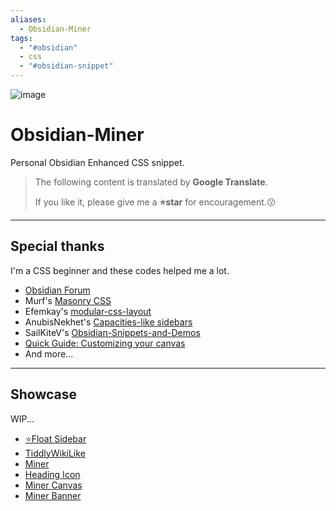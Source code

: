 ```yaml
---
aliases:
  - Obsidian-Miner
tags:
  - "#obsidian"
  - css
  - "#obsidian-snippet"
---
```

![image](https://github.com/KuiyueRO/Obsidian-Miner/assets/63145205/ca28100f-df39-4a44-9c62-ac94fbc66b3b)


# Obsidian-Miner
Personal Obsidian Enhanced CSS snippet.

> The following content is translated by **Google Translate**. 
>
>If you like it, please give me a **⭐star** for encouragement.😗

---

## Special thanks
I'm a CSS beginner and these codes helped me a lot.
- [Obsidian Forum](https://forum.obsidian.md/)
- Murf's [Masonry CSS](https://gist.github.com/GitMurf/22efc95dee40c5c4567659c506c77e10)
- Efemkay's [modular-css-layout](https://github.com/efemkay/obsidian-modular-css-layout)
- AnubisNekhet's [Capacities-like sidebars](https://gist.github.com/AnubisNekhet/33ceb77eb450d78b2833e77cdb8e3394)
- SailKiteV's [Obsidian-Snippets-and-Demos](https://github.com/sailKiteV/Obsidian-Snippets-and-Demos)
- [Quick Guide: Customizing your canvas](https://forum.obsidian.md/t/quick-guide-customizing-your-canvas-rotating-nodes-removing-borders-backgrounds/52125)
- And more...

---

## Showcase

WIP...

- [⭐Float Sidebar](md/Miner_Float_Sidebar.md)
- [TiddlyWikiLike](md/TiddlyWikiLike.md)
- [Miner](md/Miner.md)
- [Heading Icon](md/HeadingIcon.md)
- [Miner Canvas](md/MinerCanvas.md)
- [Miner Banner](md/MinerBanner.md)
